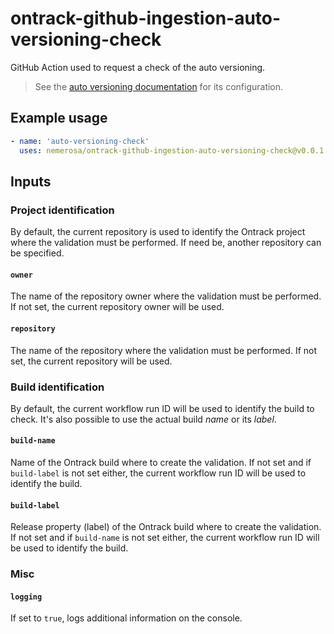 ontrack-github-ingestion-auto-versioning-check
========================================

GitHub Action used to request a check of the auto versioning.

> See the [auto versioning documentation](https://static.nemerosa.net/ontrack/release/latest/docs/doc/index.html#auto-versioning) for its configuration.

## Example usage

```yaml
- name: 'auto-versioning-check'
  uses: nemerosa/ontrack-github-ingestion-auto-versioning-check@v0.0.1
```

## Inputs

### Project identification

By default, the current repository is used to identify the Ontrack project where the validation must be performed. If need be, another repository can be specified.

#### `owner`

The name of the repository owner where the validation must be performed. If not set, the current repository owner will be used.

#### `repository`

The name of the repository where the validation must be performed. If not set, the current repository will be used.

### Build identification

By default, the current workflow run ID will be used to identify the build to check. It's also possible to use the actual build _name_ or its _label_.

#### `build-name`

Name of the Ontrack build where to create the validation. If not set and if `build-label` is not set either, the current workflow run ID will be used to identify the build.

#### `build-label`

Release property (label) of the Ontrack build where to create the validation. If not set and if `build-name` is not set either, the current workflow run ID will be used to identify the build.

### Misc

#### `logging`

If set to `true`, logs additional information on the console.
